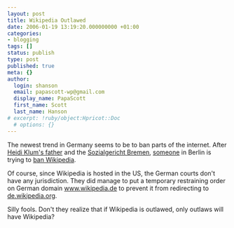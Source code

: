```yaml
---
layout: post
title: Wikipedia Outlawed
date: 2006-01-19 13:19:20.000000000 +01:00
categories:
- blogging
tags: []
status: publish
type: post
published: true
meta: {}
author:
  login: shanson
  email: papascott-wp@gmail.com
  display_name: PapaScott
  first_name: Scott
  last_name: Hanson
# excerpt: !ruby/object:Hpricot::Doc
  # options: {}
---
```

<p>The newest trend in Germany seems to be to ban parts of the internet. After <a href="http://www.werbeblogger.de/index.php/2006/01/04/the_case_heidi_and_guenther_k">Heidi Klum's father</a> and the <a href="http://www.blogherald.com/2006/01/03/blogger-threatened-to-be-sued-by-sozialgericht-bremen-for-appearing-in-google/" title="more blog news more often">Sozialgericht Bremen</a>, <a href="http://www.margaret-marks.com/Transblawg/archives/001769.html" title="German Wikipedia blocked by court order/Amtsrichter sperrt Wikipedia">someone</a> in Berlin is trying to <a href="http://www.spiegel.de/netzwelt/politik/0,1518,396056,00.html" title="Amtsgericht schlie&szlig;t wikipedia.de - Netzwelt - SPIEGEL ONLINE - Nachrichten">ban Wikipedia</a>.</p>
<p>Of course, since Wikipedia is hosted in the US, the German courts don't have any jurisdiction. They did manage to put a temporary restraining order on German domain <a href="http://www.wikipedia.de/" title="Wikipedia">www.wikipedia.de</a> to prevent it from redirecting to <a href="http://de.wikipedia.org/wiki/Hauptseite" title="Hauptseite - Wikipedia">de.wikipedia.org</a>. </p>
<p>Silly fools. Don't they realize that if Wikipedia is outlawed, only outlaws will have Wikipedia?</p>
